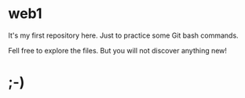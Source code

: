 # web1

It's my first repository here. Just to practice some Git bash commands.

Fell free to explore the files. But you will not discover anything new!

# ;-)
